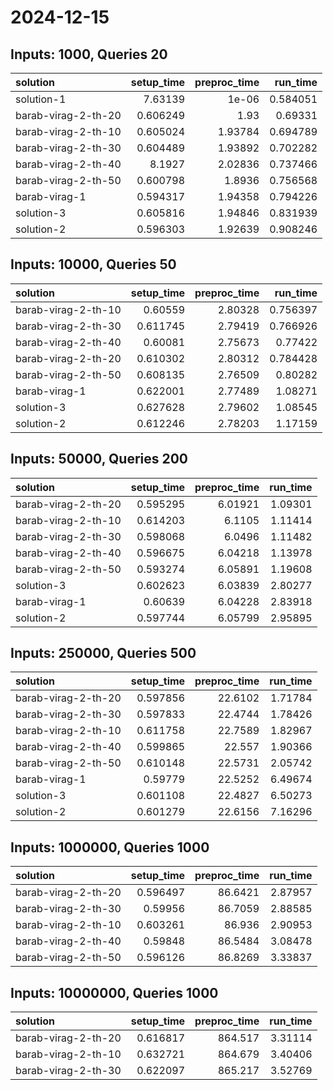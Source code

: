 # 2024-12-15

## Inputs: 1000, Queries 20

| solution            |   setup_time |   preproc_time |   run_time |
|:--------------------|-------------:|---------------:|-----------:|
| solution-1          |     7.63139  |        1e-06   |   0.584051 |
| barab-virag-2-th-20 |     0.606249 |        1.93    |   0.69331  |
| barab-virag-2-th-10 |     0.605024 |        1.93784 |   0.694789 |
| barab-virag-2-th-30 |     0.604489 |        1.93892 |   0.702282 |
| barab-virag-2-th-40 |     8.1927   |        2.02836 |   0.737466 |
| barab-virag-2-th-50 |     0.600798 |        1.8936  |   0.756568 |
| barab-virag-1       |     0.594317 |        1.94358 |   0.794226 |
| solution-3          |     0.605816 |        1.94846 |   0.831939 |
| solution-2          |     0.596303 |        1.92639 |   0.908246 |

## Inputs: 10000, Queries 50

| solution            |   setup_time |   preproc_time |   run_time |
|:--------------------|-------------:|---------------:|-----------:|
| barab-virag-2-th-10 |     0.60559  |        2.80328 |   0.756397 |
| barab-virag-2-th-30 |     0.611745 |        2.79419 |   0.766926 |
| barab-virag-2-th-40 |     0.60081  |        2.75673 |   0.77422  |
| barab-virag-2-th-20 |     0.610302 |        2.80312 |   0.784428 |
| barab-virag-2-th-50 |     0.608135 |        2.76509 |   0.80282  |
| barab-virag-1       |     0.622001 |        2.77489 |   1.08271  |
| solution-3          |     0.627628 |        2.79602 |   1.08545  |
| solution-2          |     0.612246 |        2.78203 |   1.17159  |

## Inputs: 50000, Queries 200

| solution            |   setup_time |   preproc_time |   run_time |
|:--------------------|-------------:|---------------:|-----------:|
| barab-virag-2-th-20 |     0.595295 |        6.01921 |    1.09301 |
| barab-virag-2-th-10 |     0.614203 |        6.1105  |    1.11414 |
| barab-virag-2-th-30 |     0.598068 |        6.0496  |    1.11482 |
| barab-virag-2-th-40 |     0.596675 |        6.04218 |    1.13978 |
| barab-virag-2-th-50 |     0.593274 |        6.05891 |    1.19608 |
| solution-3          |     0.602623 |        6.03839 |    2.80277 |
| barab-virag-1       |     0.60639  |        6.04228 |    2.83918 |
| solution-2          |     0.597744 |        6.05799 |    2.95895 |

## Inputs: 250000, Queries 500

| solution            |   setup_time |   preproc_time |   run_time |
|:--------------------|-------------:|---------------:|-----------:|
| barab-virag-2-th-20 |     0.597856 |        22.6102 |    1.71784 |
| barab-virag-2-th-30 |     0.597833 |        22.4744 |    1.78426 |
| barab-virag-2-th-10 |     0.611758 |        22.7589 |    1.82967 |
| barab-virag-2-th-40 |     0.599865 |        22.557  |    1.90366 |
| barab-virag-2-th-50 |     0.610148 |        22.5731 |    2.05742 |
| barab-virag-1       |     0.59779  |        22.5252 |    6.49674 |
| solution-3          |     0.601108 |        22.4827 |    6.50273 |
| solution-2          |     0.601279 |        22.6156 |    7.16296 |

## Inputs: 1000000, Queries 1000

| solution            |   setup_time |   preproc_time |   run_time |
|:--------------------|-------------:|---------------:|-----------:|
| barab-virag-2-th-20 |     0.596497 |        86.6421 |    2.87957 |
| barab-virag-2-th-30 |     0.59956  |        86.7059 |    2.88585 |
| barab-virag-2-th-10 |     0.603261 |        86.936  |    2.90953 |
| barab-virag-2-th-40 |     0.59848  |        86.5484 |    3.08478 |
| barab-virag-2-th-50 |     0.596126 |        86.8269 |    3.33837 |

## Inputs: 10000000, Queries 1000

| solution            |   setup_time |   preproc_time |   run_time |
|:--------------------|-------------:|---------------:|-----------:|
| barab-virag-2-th-20 |     0.616817 |        864.517 |    3.31114 |
| barab-virag-2-th-10 |     0.632721 |        864.679 |    3.40406 |
| barab-virag-2-th-30 |     0.622097 |        865.217 |    3.52769 |